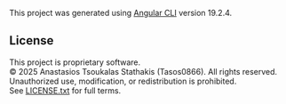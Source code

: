 This project was generated using [Angular CLI](https://github.com/angular/angular-cli) version 19.2.4.

## License

This project is proprietary software.  
© 2025 Anastasios Tsoukalas Stathakis (Tasos0866). All rights reserved.  
Unauthorized use, modification, or redistribution is prohibited.  
See [LICENSE.txt](./LICENSE.txt) for full terms.
